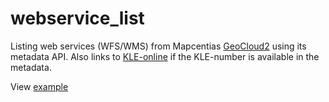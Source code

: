 # webservice_list
Listing web services (WFS/WMS) from Mapcentias <a href="https://github.com/mapcentia/geocloud2">GeoCloud2</a> using its metadata API. Also links to <a href="http://www.kle-online.dk/emneplan/00/">KLE-online</a> if the KLE-number is available in the metadata.

View <a href="http://ballerupgis.github.io/webservice_list">example</a>
